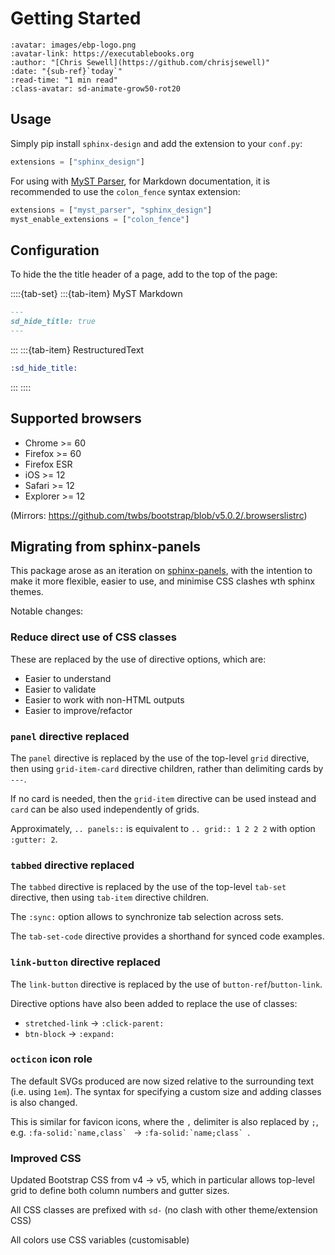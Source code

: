 # Getting Started

```{article-info}
:avatar: images/ebp-logo.png
:avatar-link: https://executablebooks.org
:author: "[Chris Sewell](https://github.com/chrisjsewell)"
:date: "{sub-ref}`today`"
:read-time: "1 min read"
:class-avatar: sd-animate-grow50-rot20
```

## Usage

Simply pip install `sphinx-design` and add the extension to your `conf.py`:

```python
extensions = ["sphinx_design"]
```

For using with [MyST Parser](https://github.com/executablebooks/myst-parser), for Markdown documentation, it is recommended to use the `colon_fence` syntax extension:

```python
extensions = ["myst_parser", "sphinx_design"]
myst_enable_extensions = ["colon_fence"]
```

## Configuration

To hide the the title header of a page, add to the top of the page:

::::{tab-set}
:::{tab-item} MyST Markdown
```markdown
---
sd_hide_title: true
---
```
:::
:::{tab-item} RestructuredText
```rst
:sd_hide_title:
```
:::
::::

## Supported browsers

- Chrome >= 60
- Firefox >= 60
- Firefox ESR
- iOS >= 12
- Safari >= 12
- Explorer >= 12

(Mirrors: <https://github.com/twbs/bootstrap/blob/v5.0.2/.browserslistrc>)

## Migrating from sphinx-panels

This package arose as an iteration on [sphinx-panels](https://github.com/executablebooks/sphinx-panels), with the intention to make it more flexible, easier to use, and minimise CSS clashes wth sphinx themes.

Notable changes:

### Reduce direct use of CSS classes

These are replaced by the use of directive options, which are:

- Easier to understand
- Easier to validate
- Easier to work with non-HTML outputs
- Easier to improve/refactor

### `panel` directive replaced

The `panel` directive is replaced by the use of the top-level `grid` directive,
then using `grid-item-card` directive children, rather than delimiting cards by `---`.

If no card is needed, then the `grid-item` directive can be used instead and `card` can be also used independently of grids.

Approximately, `.. panels::` is equivalent to `.. grid:: 1 2 2 2` with option `:gutter: 2`.

### `tabbed` directive replaced

The `tabbed` directive is replaced by the use of the top-level `tab-set` directive,
then using `tab-item` directive children.

The `:sync:` option allows to synchronize tab selection across sets.

The `tab-set-code` directive provides a shorthand for synced code examples.

### `link-button` directive replaced

The `link-button` directive is replaced by the use of `button-ref`/`button-link`.

Directive options have also been added to replace the use of classes:

- `stretched-link` -> `:click-parent:`
- `btn-block` -> `:expand:`

### `octicon` icon role

The default SVGs produced are now sized relative to the surrounding text (i.e. using `1em`).
The syntax for specifying a custom size and adding classes is also changed.

This is similar for favicon icons, where the `,` delimiter is also replaced by `;`, e.g. ``:fa-solid:`name,class` `` -> ``:fa-solid:`name;class` ``.

### Improved CSS

Updated Bootstrap CSS from v4 -> v5,
which in particular allows top-level grid to define both column numbers and gutter sizes.

All CSS classes are prefixed with `sd-` (no clash with other theme/extension CSS)

All colors use CSS variables (customisable)
